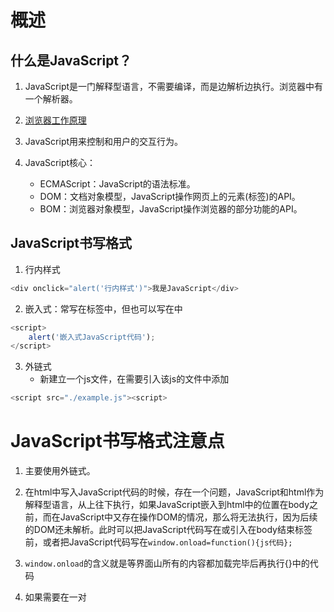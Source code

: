 # 概述

## 什么是JavaScript？

1. JavaScript是一门解释型语言，不需要编译，而是边解析边执行。浏览器中有一个解析器。

2. [浏览器工作原理](https://www.html5rocks.com/en/tutorials/internals/howbrowserswork)

3. JavaScript用来控制和用户的交互行为。

4. JavaScript核心：
    - ECMAScript：JavaScript的语法标准。
    - DOM：文档对象模型，JavaScript操作网页上的元素(标签)的API。
    - BOM：浏览器对象模型，JavaScript操作浏览器的部分功能的API。
    
## JavaScript书写格式

1. 行内样式
```javascript
<div onclick="alert('行内样式')">我是JavaScript</div>
```

2. 嵌入式：常写在<head>标签中，但也可以写在<body>中
```javascript
<script>
    alert('嵌入式JavaScript代码');
</script>
```

3. 外链式
    - 新建立一个js文件，在需要引入该js的文件中添加
```javascript
<script src="./example.js"><script>
```
    
# JavaScript书写格式注意点

1. 主要使用外链式。

2. 在html中写入JavaScript代码的时候，存在一个问题，JavaScript和html作为解释型语言，从上往下执行，如果JavaScript嵌入到html中的位置在body之前，而在JavaScript中又存在操作DOM的情况，那么将无法执行，因为后续的DOM还未解析。此时可以把JavaScript代码写在或引入在body结束标签前，或者把JavaScript代码写在`window.onload=function(){js代码};`

3. `window.onload`的含义就是等界面山所有的内容都加载完毕后再执行{}中的代码

4. 如果需要在一对<script>标签中编写JavaScript代码，那么就不能同时通过<script>标签再导入其它的JavaScript文件，否则书写的JavaScript代码无效。
```javascript
<script src="./example.js">
    alert('外面通过src引入了JavaScript代码，这里的代码无效');
</script>
```